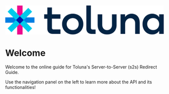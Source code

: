 ![Toluna Logo](resources/Toluna/toluna%20full%20color.png)

# Welcome

Welcome to the online guide for Toluna's Server-to-Server (s2s) Redirect Guide.

Use the navigation panel on the left to learn more about the API and its functionalities!
